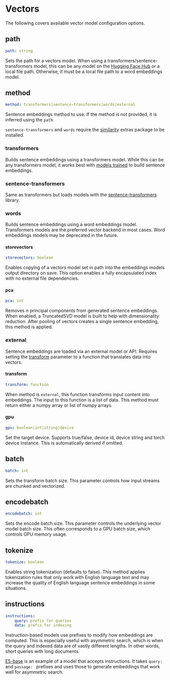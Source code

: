 # Vectors

The following covers available vector model configuration options.

## path
```yaml
path: string
```

Sets the path for a vectors model. When using a transformers/sentence-transformers model, this can be any model on the
[Hugging Face Hub](https://huggingface.co/models) or a local file path. Otherwise, it must be a local file path to a word embeddings model.

## method
```yaml
method: transformers|sentence-transformers|words|external
```

Sentence embeddings method to use. If the method is not provided, it is inferred using the `path`.

`sentence-transformers` and `words` require the [similarity](../../../install/#similarity) extras package to be installed.

### transformers

Builds sentence embeddings using a transformers model. While this can be any transformers model, it works best with
[models trained](https://huggingface.co/models?pipeline_tag=sentence-similarity) to build sentence embeddings.

### sentence-transformers

Same as transformers but loads models with the [sentence-transformers](https://github.com/UKPLab/sentence-transformers) library.

### words

Builds sentence embeddings using a word embeddings model. Transformers models are the preferred vector backend in most cases. Word embeddings models may be deprecated in the future.

#### storevectors
```yaml
storevectors: boolean
```

Enables copying of a vectors model set in path into the embeddings models output directory on save. This option enables a fully encapsulated index with no external file dependencies.

#### pca
```yaml
pca: int
```

Removes _n_ principal components from generated sentence embeddings. When enabled, a TruncatedSVD model is built to help with dimensionality reduction. After pooling of vectors creates a single sentence embedding, this method is applied.

### external

Sentence embeddings are loaded via an external model or API. Requires setting the [transform](#transform) parameter to a function that translates data into vectors.

#### transform
```yaml
transform: function
```

When method is `external`, this function transforms input content into embeddings. The input to this function is a list of data. This method must return either a numpy array or list of numpy arrays.

#### gpu
```yaml
gpu: boolean|int|string|device
```

Set the target device. Supports true/false, device id, device string and torch device instance. This is automatically derived if omitted.

## batch
```yaml
batch: int
```

Sets the transform batch size. This parameter controls how input streams are chunked and vectorized.

## encodebatch
```yaml
encodebatch: int
```

Sets the encode batch size. This parameter controls the underlying vector model batch size. This often corresponds to a GPU batch size, which controls GPU memory usage.

## tokenize
```yaml
tokenize: boolean
```

Enables string tokenization (defaults to false). This method applies tokenization rules that only work with English language text and may increase the quality of
English language sentence embeddings in some situations.

## instructions
```yaml
instructions:
    query: prefix for queries
    data: prefix for indexing
```

Instruction-based models use prefixes to modify how embeddings are computed. This is especially useful with asymmetric search, which is when the query and indexed data are of vastly different lengths. In other words, short queries with long documents.

[E5-base](https://huggingface.co/intfloat/e5-base) is an example of a model that accepts instructions. It takes `query: ` and `passage: ` prefixes and uses those to generate embeddings that work well for asymmetric search.